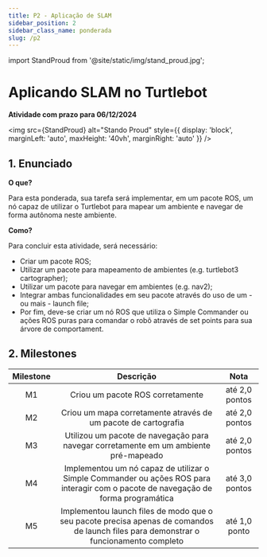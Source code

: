 ```yaml
---
title: P2 - Aplicação de SLAM
sidebar_position: 2
sidebar_class_name: ponderada
slug: /p2
---
```


import StandProud from '@site/static/img/stand_proud.jpg';

# Aplicando SLAM no Turtlebot

**Atividade com prazo para 06/12/2024**

<img 
  src={StandProud}
  alt="Stando Proud" 
  style={{ 
    display: 'block',
    marginLeft: 'auto',
    maxHeight: '40vh',
    marginRight: 'auto'
  }} 
/>
<br/>

## 1. Enunciado
 
**O que?**

Para esta ponderada, sua tarefa será implementar, em um pacote ROS, um nó capaz
de utilizar o Turtlebot para mapear um ambiente e navegar de forma autônoma
neste ambiente.

**Como?**

Para concluir esta atividade, será necessário:

* Criar um pacote ROS;
* Utilizar um pacote para mapeamento de ambientes (e.g. turtlebot3
  cartographer);
* Utilizar um pacote para navegar em ambientes (e.g. nav2);
* Integrar ambas funcionalidades em seu pacote através do uso de um - ou mais -
  launch file;
* Por fim, deve-se criar um nó ROS que utiliza o Simple Commander ou ações ROS
  puras para comandar o robô através de set points para sua árvore de
  comportament.

## 2. Milestones

| Milestone | Descrição | Nota |
|:---:|:---:|:---:|
| M1 | Criou um pacote ROS corretamente | até 2,0 pontos |
| M2 | Criou um mapa corretamente através de um pacote de cartografia | até 2,0 pontos |
| M3 | Utilizou um pacote de navegação para navegar corretamente em um ambiente pré-mapeado | até 2,0 pontos |
| M4 | Implementou um nó capaz de utilizar o Simple Commander ou ações ROS para interagir com o pacote de navegação de forma programática | até 3,0 pontos |
| M5 | Implementou launch files de modo que o seu pacote precisa apenas de comandos de launch files para demonstrar o funcionamento completo | até 1,0 ponto |
